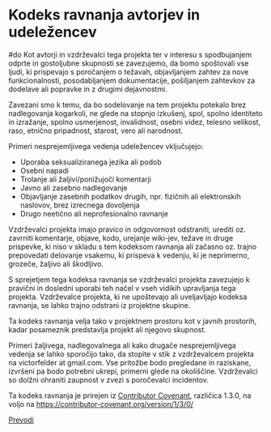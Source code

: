 # Kodeks ravnanja avtorjev in udeležencev
#do
Kot avtorji in vzdrževalci tega projekta ter v interesu s spodbujanjem odprte 
in gostoljubne skupnosti se zavezujemo, da bomo spoštovali vse ljudi, ki prispevajo
s poročanjem o težavah, objavljanjem zahtev za nove funkcionalnosti, posodabljanjem
dokumentacije, pošiljanjem zahtevkov za dodelave ali popravke in z drugimi dejavnostmi.

Zavezani smo k temu, da bo sodelovanje na tem projektu potekalo brez nadlegovanja
kogarkoli, ne glede na stopnjo izkušenj, spol, spolno identiteto in izražanje, 
spolno usmerjenost, invalidnost, osebni videz, telesno velikost, raso, 
etnično pripadnost, starost, vero ali narodnost.

Primeri nesprejemljivega vedenja udeležencev vključujejo:

* Uporaba seksualiziranega jezika ali podob
* Osebni napadi
* Trolanje ali žaljivi/ponižujoči komentarji
* Javno ali zasebno nadlegovanje
* Objavljanje zasebnih podatkov drugih, npr. fizičnih ali elektronskih naslovov, brez izrecnega dovoljenja
* Drugo neetično ali neprofesionalno ravnanje

Vzdrževalci projekta imajo pravico in odgovornost odstraniti, urediti oz. zavrniti 
komentarje, objave, kodo, urejanje wiki-jev, težave in druge prispevke, ki niso v skladu
s tem kodeksom ravnanja ali začasno oz. trajno prepovedati delovanje vsakemu, ki
prispeva k vedenju, ki je neprimerno, grozeče, žaljivo ali škodljivo.

S sprejetjem tega kodeksa ravnanja se vzdrževalci projekta zavezujejo k
pravični in dosledni uporabi teh načel v vseh vidikih upravljanja tega projekta.
Vzdrževalce projekta, ki ne upoštevajo ali uveljavljajo kodeksa ravnanja,
se lahko trajno odstrani iz projektne skupine.

Ta kodeks ravnanja velja tako v projektnem prostoru kot v javnih prostorih,
kadar posameznik predstavlja projekt ali njegovo skupnost.

Primeri žaljivega, nadlegovalnega ali kako drugače nesprejemljivega vedenja se lahko
sporočijo tako, da stopite v stik z vzdrževalcem projekta na victorfelder at gmail.com.
Vse pritožbe bodo pregledane in raziskane, izvršeni pa bodo potrebni ukrepi, primerni 
glede na okoliščine. Vzdrževalci so dolžni ohraniti zaupnost v zvezi s poročevalci incidentov.


Ta kodeks ravnanja je prirejen iz [Contributor Covenant][homepage],
različica 1.3.0, na voljo na https://contributor-covenant.org/version/1/3/0/

[homepage]: https://contributor-covenant.org

[Prevodi](README.md#translations)
